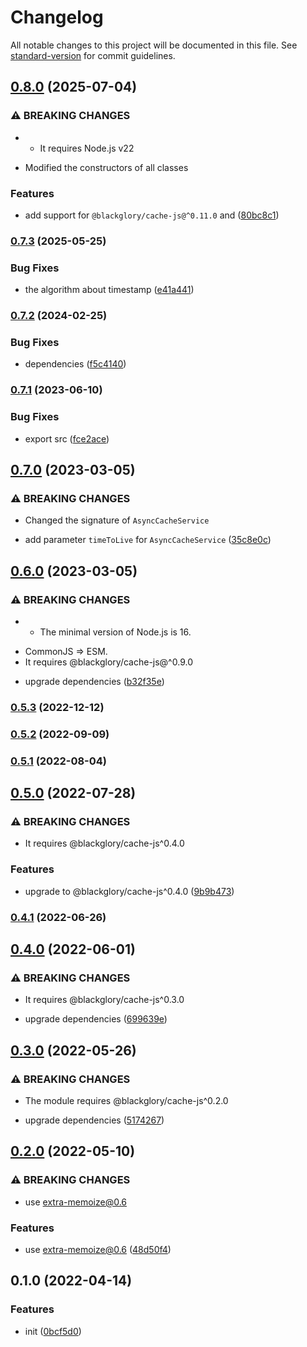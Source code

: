 # Changelog

All notable changes to this project will be documented in this file. See [standard-version](https://github.com/conventional-changelog/standard-version) for commit guidelines.

## [0.8.0](https://github.com/extra-memoize/blackglory-cache-service/compare/v0.7.3...v0.8.0) (2025-07-04)


### ⚠ BREAKING CHANGES

* - It requires Node.js v22
- Modified the constructors of all classes

### Features

* add support for `@blackglory/cache-js@^0.11.0` and ([80bc8c1](https://github.com/extra-memoize/blackglory-cache-service/commit/80bc8c1d5edaa045bed541110572fcc0fd7c560a))

### [0.7.3](https://github.com/extra-memoize/blackglory-cache-service/compare/v0.7.2...v0.7.3) (2025-05-25)


### Bug Fixes

* the algorithm about timestamp ([e41a441](https://github.com/extra-memoize/blackglory-cache-service/commit/e41a441e7fc04c3e58c53aa72bc0f37458f95c4e))

### [0.7.2](https://github.com/extra-memoize/blackglory-cache-service/compare/v0.7.1...v0.7.2) (2024-02-25)


### Bug Fixes

* dependencies ([f5c4140](https://github.com/extra-memoize/blackglory-cache-service/commit/f5c414009a2c5c8e1c23c2abcf0a918228dde3cd))

### [0.7.1](https://github.com/extra-memoize/blackglory-cache-service/compare/v0.7.0...v0.7.1) (2023-06-10)


### Bug Fixes

* export src ([fce2ace](https://github.com/extra-memoize/blackglory-cache-service/commit/fce2ace3f4cb85c33307610798407d20a2b04823))

## [0.7.0](https://github.com/extra-memoize/blackglory-cache-service/compare/v0.6.0...v0.7.0) (2023-03-05)


### ⚠ BREAKING CHANGES

* Changed the signature of `AsyncCacheService`

* add parameter `timeToLive` for `AsyncCacheService` ([35c8e0c](https://github.com/extra-memoize/blackglory-cache-service/commit/35c8e0c4f908d7ed6960c46680531db19aabac85))

## [0.6.0](https://github.com/extra-memoize/blackglory-cache-service/compare/v0.5.3...v0.6.0) (2023-03-05)


### ⚠ BREAKING CHANGES

* - The minimal version of Node.js is 16.
- CommonJS => ESM.
- It requires @blackglory/cache-js@^0.9.0

* upgrade dependencies ([b32f35e](https://github.com/extra-memoize/blackglory-cache-service/commit/b32f35ef61407d879fd29ab383c425acc6cefce1))

### [0.5.3](https://github.com/extra-memoize/blackglory-cache-service/compare/v0.5.2...v0.5.3) (2022-12-12)

### [0.5.2](https://github.com/extra-memoize/blackglory-cache-service/compare/v0.5.1...v0.5.2) (2022-09-09)

### [0.5.1](https://github.com/extra-memoize/blackglory-cache-service/compare/v0.5.0...v0.5.1) (2022-08-04)

## [0.5.0](https://github.com/extra-memoize/blackglory-cache-service/compare/v0.4.1...v0.5.0) (2022-07-28)


### ⚠ BREAKING CHANGES

* It requires @blackglory/cache-js^0.4.0

### Features

* upgrade to @blackglory/cache-js^0.4.0 ([9b9b473](https://github.com/extra-memoize/blackglory-cache-service/commit/9b9b473dbd200a002ab1e302f0af34f7a5e7fa28))

### [0.4.1](https://github.com/extra-memoize/blackglory-cache-service/compare/v0.4.0...v0.4.1) (2022-06-26)

## [0.4.0](https://github.com/extra-memoize/blackglory-cache-service/compare/v0.3.0...v0.4.0) (2022-06-01)


### ⚠ BREAKING CHANGES

* It requires @blackglory/cache-js^0.3.0

* upgrade dependencies ([699639e](https://github.com/extra-memoize/blackglory-cache-service/commit/699639ebd947d77ee093d889be6eafff4a90c48e))

## [0.3.0](https://github.com/extra-memoize/blackglory-cache-service/compare/v0.2.0...v0.3.0) (2022-05-26)


### ⚠ BREAKING CHANGES

* The module requires @blackglory/cache-js^0.2.0

* upgrade dependencies ([5174267](https://github.com/extra-memoize/blackglory-cache-service/commit/5174267e2163714e39ed3f493c2bfca1345e4e8b))

## [0.2.0](https://github.com/extra-memoize/blackglory-cache-service/compare/v0.1.0...v0.2.0) (2022-05-10)


### ⚠ BREAKING CHANGES

* use extra-memoize@0.6

### Features

* use extra-memoize@0.6 ([48d50f4](https://github.com/extra-memoize/blackglory-cache-service/commit/48d50f44c990e4dfcb8f4729635ca83a92cf7c90))

## 0.1.0 (2022-04-14)


### Features

* init ([0bcf5d0](https://github.com/extra-memoize/blackglory-cache-service/commit/0bcf5d0b833b629611ac445337716a365199e37c))
